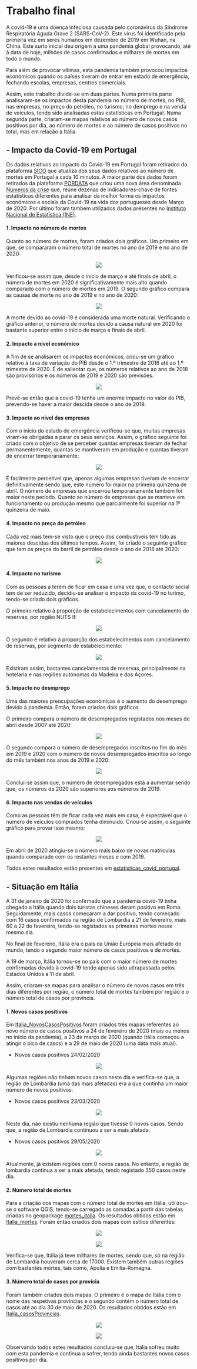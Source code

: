 # Trabalho final #

A covid-19 é uma doença infeciosa causada pelo coronavirus da Sindrome Respiratória Aguda Grave 2 (SARS-CoV-2). Este vírus foi identificado pela primeira vez em seres humanos em dezembro de 2019 em Wuhan, na China. Este surto inicial deu origem a uma pandemia global provocando, até à data de hoje, milhões de casos confirmados e milhares de mortes em todo o mundo.

Para além de provocar vítimas, esta pandemia também provocou impactos económicos quando os países tiveram de entrar em estado de emergência, fechando escolas, empresas, centros comerciais. 

Assim, este trabalho divide-se em duas partes. Numa primeira parte analisaram-se os impactos desta pandemia no número de mortes, no PIB, nas empresas, no preço do petróleo, no turismo, no demprego e na venda de veículos, tendo sido analisadas estas estatísticas em Portugal. Numa segunda parte, criaram-se mapas relativos ao número de novos casos positivos por dia, ao número de mortes e ao número de casos positivos no total, mas em relação a Itália.

## - Impacto da Covid-19 em Portugal ##

Os dados relativos ao impacto da Covid-19 em Portugal foram retirados da plataforma [SICO](https://evm.min-saude.pt/) que atualiza dos seus dados relativos ao número de mortes em Portugal a cada 10 minutos. A maior parte dos dados foram retirados da plataforma [PORDATA](https://www.pordata.pt/) que criou uma nova área denominada [Números da crise](https://www.pordata.pt/NumerosDaCrise) que, reúne dezenas de indicadores-chave de fontes estatísticas diferentes para  analisar da melhor forma os impactos económicos e sociais da Covid-19 na vida dos portugueses desde Março de 2020. Por último foram também utilizados dados presentes no [Instituto Nacional de Estatística (INE)](https://www.ine.pt/xportal/xmain?xpgid=ine_main&xpid=INE).

#### 1. Impacto no número de mortes ####

Quanto ao número de mortes, foram criados dois gráficos.
Um primeiro em que, se compararam o número total de mortes no ano de 2019 e no ano de 2020:
<p align="center">
  <img src= "https://github.com/DianaA82332/Epidemiologia/blob/master/Trabalho_final/Imagens/total_mortes1920.png"/>
</p>
Verificou-se assim que, desde o início de março e até finais de abril, o número de mortes em 2020 é significativamente mais alto quando comparado com o número de mortes em 2019.
O segundo gráfico compara as causas de morte no ano de 2019 e no ano de 2020:
<p align="center">
  <img src= "https://github.com/DianaA82332/Epidemiologia/blob/master/Trabalho_final/Imagens/causas_mortes1920.png"/>
</p>
A morte devido ao covid-19 é considerada uma morte natural. Verificando o gráfico anterior, o número de mortes devido a causa natural em 2020 foi bastante superior entre o início de março e finais de abril.

#### 2. Impacto a nível económico ####

A fim de se analisarem os impactos económicos, criou-se um gráfico relativo à taxa de variação do PIB desde o 1.º trimestre de 2016 até ao 1.º trimestre de 2020. É de salientar que, os números relativos ao ano de 2018 são provisórios e os números de 2019 e 2020 são previsões.
<p align="center">
  <img src= "https://github.com/DianaA82332/Epidemiologia/blob/master/Trabalho_final/Imagens/variacao_pib.png"/>
</p>
Prevê-se então que a covid-19 tenha um enorme impacto no valor do PIB, prevendo-se haver a maior descida desde o ano de 2019.

#### 3. Impacto ao nível das empresas ####

Com o início do estado de emergência verificou-se que, muitas empresas viram-se obrigadas a parar os seus serviços. Assim, o gráfico seguinte foi criado com o objetivo de se perceber quantas empresas tiveram de fechar permanentemente, quantas se mantiveram em produção e quantas tiveram de encerrar temporariamente:
<p align="center">
  <img src= "https://github.com/DianaA82332/Epidemiologia/blob/master/Trabalho_final/Imagens/funcionamento_empresas.png"/>
</p>
É facilmente percetível que, apenas algumas empresas tiveram de encerrar definitivamente sendo que, este número foi maior na primeira quinzena de abril. O número de empresas que encerrou temporariamente também foi maior neste período.
Quanto ao número de empresas que se manteve em funcionamento ou produção mesmo que parcialmente foi superior na 1ª quinzena de maio.

#### 4. Impacto no preço do petróleo ####

Cada vez mais tem-se visto que o preço dos combustíveis tem tido as maiores descidas dos últimos tempos. Assim, foi criado o seguinte gráfico que tem os preços do barril de petróleo desde o ano de 2018 até 2020:
<p align="center">
  <img src= "https://github.com/DianaA82332/Epidemiologia/blob/master/Trabalho_final/Imagens/preco_petroleo.png"/>
</p>

#### 4. Impacto no turismo ####

Com as pessoas a terem de ficar em casa e uma vez que, o contacto social tem de ser reduzido, decidiu-se analisar o impacto da covid-19 no turimo, tendo-se criado dois gráficos.

O primeiro relativo à proporção de estabelecimentos com cancelamento de reservas, por região NUTS II:
<p align="center">
  <img src= "https://github.com/DianaA82332/Epidemiologia/blob/master/Trabalho_final/Imagens/cancelamentos_regiao.png"/>
</p>

O segundo é relativo à proporção dos estabelecimentos com cancelamento de reservas, por segmento de estabelecimento:
<p align="center">
  <img src= "https://github.com/DianaA82332/Epidemiologia/blob/master/Trabalho_final/Imagens/cancelamentos_estabelecimento.png"/>
</p>
Existiram assim, bastantes cancelamentos de reservas, principalmente na hotelaria e nas regiões autónomas da Madeira e dos Açores.

#### 5. Impacto no desmprego ####
Uma das maiores preocupações económicas é o aumento do desemprego devido à pandemia. Então, foram criados dois gráficos.

O primeiro compara o número de desempregados registados nos meses de abril desde 2007 até 2020:
<p align="center">
  <img src= "https://github.com/DianaA82332/Epidemiologia/blob/master/Trabalho_final/Imagens/desemprego_2007.png"/>
</p>

O segundo compara o número de desempregados inscritos no fim do mês em 2019 e 2020 com o número de novos desempregados inscritos ao longo do mês também nos anos de 2019 e 2020:
<p align="center">
  <img src= "https://github.com/DianaA82332/Epidemiologia/blob/master/Trabalho_final/Imagens/desemprego1920.png"/>
</p>
Conclui-se assim que, o número de desempregados está a aumentar sendo que, os números de 2020 são superiores aos números de 2019.

#### 6. Impacto nas vendas de veículos ####
Como as pessoas têm de ficar cada vez mais em casa, é expectável que o número de veículos comprados tenha diminuído. Criou-se assim, o seguinte gráfico para provar isso mesmo:
<p align="center">
  <img src= "https://github.com/DianaA82332/Epidemiologia/blob/master/Trabalho_final/Imagens/venda_veiculos.png"/>
</p>
Em abril de 2020 atingiu-se o número mais baixo de novas matrículas quando comparado com os restantes meses e com 2019.

Todos estes resultados estão presentes em [estatisticas_covid_portugal](./estatisticas_covid_portugal.ipynb).


## - Situação em Itália ##

A 31 de janeiro de 2020 foi confirmado que a pandemia covid-19 tinha chegado a Itália quando dois turistas chineses deram positivo em Roma. Seguidamente, mais casos começaram a dar positivo, tendo começado com 16 casos confirmados na região de Lombardia a 21 de fevereiro, mais 60 a 22 de fevereiro, tendo-se registados as primeiras mortes nesse mesmo dia.

No final de fevereiro, Itália era o país da União Europeia mais afetado do mundo, tendo o segundo maior número de casos positivos e de mortes.

A 19 de março, Itália tornou-se no país com o maior número de mortes confirmadas devido à covid-19 tendo apenas sido ultrapassada pelos Estados Unidos a 11 de abril.

Assim, criaram-se mapas para analisar o número de novos casos em três dias diferentes por região, o número total de mortes também por região e o número total de casos por província.

#### 1. Novos casos positivos ####

Em [Italia_NovosCasosPositivos](./Italia_NovosCasosPositivos.ipynb) foram criados três mapas referentes ao novo número de casos positivos a 24 de fevereiro de 2020 (mais ou menos no início da pandemia), a 23 de março de 2020 (quando Itália começou a atingir o pico de casos) e a 29 de maio de 2020 (uma data mais atual).

* Novos casos positivos 24/02/2020
<p align="center">
  <img src= "https://github.com/DianaA82332/Epidemiologia/blob/master/Trabalho_final/Imagens/novos_casosinicio.png"/>
</p>
Algumas regiões não tinham novos casos neste dia e verifica-se que, a região de Lombardia (uma das mais afetadas) era a que continha um maior número de novos positivos.

* Novos casos positivos 23/03/2020
<p align="center">
  <img src= "https://github.com/DianaA82332/Epidemiologia/blob/master/Trabalho_final/Imagens/novos_casos_23marco.png"/>
</p>
Neste dia, não existiu nenhuma região que tivesse 0 novos casos. Sendo que, a região de Lombardia continuou a ser a mais afetada.

* Novos casos positivos 29/05/2020
<p align="center">
  <img src= "https://github.com/DianaA82332/Epidemiologia/blob/master/Trabalho_final/Imagens/novos_casos_atual.png"/>
</p>
Atualmente, já existem regiões com 0 novos casos. No entanto, a região de lombardia continua a ser a mais afetada, tendo registado 350 casos neste dia.

#### 2. Número total de mortes ####
Para a criação dos mapas com o número total de mortes em Itália, utilizou-se o software QGIS, tendo-se carregado as camadas a partir das tabelas criadas no geopackage [mortes_italia](./mortes_italia.gpkg). Os resultados obtidos estão em [Italia_mortes](./Italia_mortes.ipynb).
Foram então criados dois mapas com estilos diferentes:
<p align="center">
  <img src= "https://github.com/DianaA82332/Epidemiologia/blob/master/Trabalho_final/Imagens/mortes_italia1.png"/>
</p>
<p align="center">
  <img src= "https://github.com/DianaA82332/Epidemiologia/blob/master/Trabalho_final/Imagens/mortes_italia2.png"/>
</p>
Verifica-se que, Itália já teve milhares de mortes, sendo que, só na região de Lombardia houveram cerca de 17000. Existem também outras regiões com bastantes mortes, tais como, Apulia e Emilia-Romagna.

#### 3. Número total de casos por provícia ####
Foram também criados dois mapas. O primeiro é o mapa de Itália com o nome das respetivas províncias e o segundo contém o número total de casos até ao dia 30 de maio de 2020. Os resultados obtidos estão em [Italia_casosProvincias](./Italia_casosProvincias).
<p align="center">
  <img src= "https://github.com/DianaA82332/Epidemiologia/blob/master/Trabalho_final/Imagens/provincias_italia.png"/>
</p>
<p align="center">
  <img src= "https://github.com/DianaA82332/Epidemiologia/blob/master/Trabalho_final/Imagens/casos_provincias.png"/>
</p>

Observando todos estes resultados concluiu-se que, Itália sofreu muito com esta pandemia e continua a sofrer, tendo ainda bastantes novos casos positivos por dia.
 
